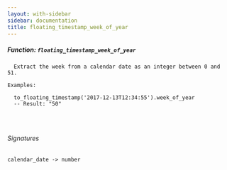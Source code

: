 ```yaml
---
layout: with-sidebar
sidebar: documentation
title: floating_timestamp_week_of_year
---
```


##### Function: `floating_timestamp_week_of_year`
```
  Extract the week from a calendar date as an integer between 0 and 51.

Examples:

  to_floating_timestamp('2017-12-13T12:34:55').week_of_year
  -- Result: "50"




```

###### Signatures
    calendar_date -> number

